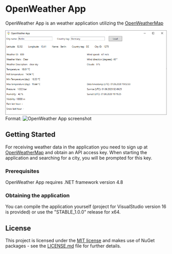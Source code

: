 # OpenWeather App

OpenWeather App is an weather application utilizing the [OpenWeatherMap](https://openweathermap.org/)

![OpenWeather App](/application_screenshot.png)
Format: ![OpenWeather App screenshot](url)

## Getting Started

For receiving weather data in the application you need to sign up at [OpenWeatherMap](https://openweathermap.org/)
and obtain an API access key. When starting the application and searching for a city, you will be prompted for this key.

### Prerequisites

OpenWeather App requires .NET framework version 4.8

### Obtaining the application

You can compile the application yourself (project for VisualStudio version 16 is provided) or use the "STABLE_1.0.0" release for x64.

## License

This project is licensed under the [MIT license](LICENSE.md)
and makes use of NuGet packages - see the [LICENSE.md](LICENSE.md) file for further details.